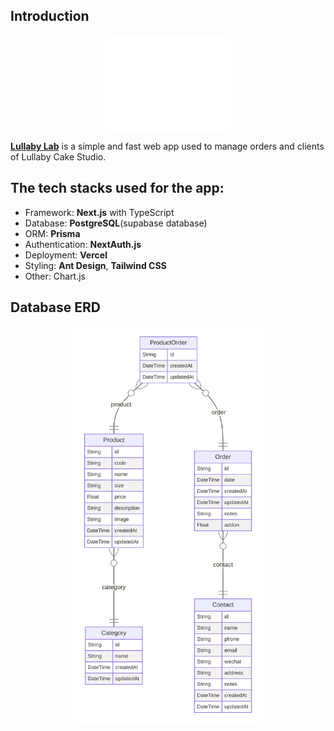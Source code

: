 ## Introduction

<img
  src="public/logo.png"
  alt="logo"
  style="display: block; margin: 0 auto; max-width: 200px">

**[Lullaby Lab](https://supa-woad.vercel.app)** is a simple and fast web app used to manage orders and clients of Lullaby Cake Studio.

## The tech stacks used for the app:

- Framework: **Next.js** with TypeScript
- Database: **PostgreSQL**(supabase database)
- ORM: **Prisma**
- Authentication: **NextAuth.js**
- Deployment: **Vercel**
- Styling: **Ant Design**, **Tailwind CSS**
- Other: Chart.js

## Database ERD

<img
  src="public/prisma-erd.svg"
  alt="logo"
  style="display: block; margin: 0 auto; max-width: 300px">
